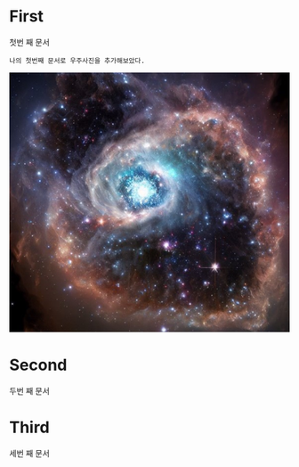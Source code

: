 # First
첫번 째 문서
```
나의 첫번째 문서로 우주사진을 추가해보았다.
```
![space.png](https://github.com/JwCho1/First/blob/main/img/space.png)

# Second
두번 째 문서

# Third
세번 째 문서